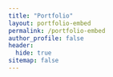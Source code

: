 ```yaml
---
title: "Portfolio"
layout: portfolio-embed
permalink: /portfolio-embed
author_profile: false
header: 
  hide: true
sitemap: false
---
```

